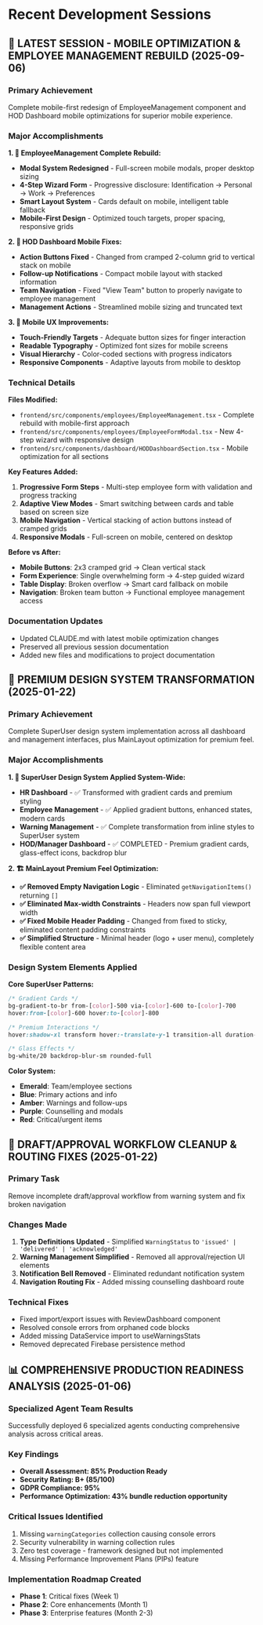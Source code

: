 # Recent Development Sessions

## 📱 LATEST SESSION - MOBILE OPTIMIZATION & EMPLOYEE MANAGEMENT REBUILD (2025-09-06)

### Primary Achievement
Complete mobile-first redesign of EmployeeManagement component and HOD Dashboard mobile optimizations for superior mobile experience.

### Major Accomplishments

**1. 🔄 EmployeeManagement Complete Rebuild:**
- **Modal System Redesigned** - Full-screen mobile modals, proper desktop sizing
- **4-Step Wizard Form** - Progressive disclosure: Identification → Personal → Work → Preferences
- **Smart Layout System** - Cards default on mobile, intelligent table fallback
- **Mobile-First Design** - Optimized touch targets, proper spacing, responsive grids

**2. 📱 HOD Dashboard Mobile Fixes:**
- **Action Buttons Fixed** - Changed from cramped 2-column grid to vertical stack on mobile
- **Follow-up Notifications** - Compact mobile layout with stacked information
- **Team Navigation** - Fixed "View Team" button to properly navigate to employee management
- **Management Actions** - Streamlined mobile sizing and truncated text

**3. 🎯 Mobile UX Improvements:**
- **Touch-Friendly Targets** - Adequate button sizes for finger interaction
- **Readable Typography** - Optimized font sizes for mobile screens
- **Visual Hierarchy** - Color-coded sections with progress indicators
- **Responsive Components** - Adaptive layouts from mobile to desktop

### Technical Details

**Files Modified:**
- `frontend/src/components/employees/EmployeeManagement.tsx` - Complete rebuild with mobile-first approach
- `frontend/src/components/employees/EmployeeFormModal.tsx` - New 4-step wizard with responsive design
- `frontend/src/components/dashboard/HODDashboardSection.tsx` - Mobile optimization for all sections

**Key Features Added:**
1. **Progressive Form Steps** - Multi-step employee form with validation and progress tracking
2. **Adaptive View Modes** - Smart switching between cards and table based on screen size
3. **Mobile Navigation** - Vertical stacking of action buttons instead of cramped grids
4. **Responsive Modals** - Full-screen on mobile, centered on desktop

**Before vs After:**
- **Mobile Buttons**: 2x3 cramped grid → Clean vertical stack
- **Form Experience**: Single overwhelming form → 4-step guided wizard
- **Table Display**: Broken overflow → Smart card fallback on mobile
- **Navigation**: Broken team button → Functional employee management access

### Documentation Updates
- Updated CLAUDE.md with latest mobile optimization changes
- Preserved all previous session documentation
- Added new files and modifications to project documentation

## 🎨 PREMIUM DESIGN SYSTEM TRANSFORMATION (2025-01-22)

### Primary Achievement
Complete SuperUser design system implementation across all dashboard and management interfaces, plus MainLayout optimization for premium feel.

### Major Accomplishments

**1. 🎨 SuperUser Design System Applied System-Wide:**
- **HR Dashboard** - ✅ Transformed with gradient cards and premium styling
- **Employee Management** - ✅ Applied gradient buttons, enhanced states, modern cards
- **Warning Management** - ✅ Complete transformation from inline styles to SuperUser system
- **HOD/Manager Dashboard** - ✅ COMPLETED - Premium gradient cards, glass-effect icons, backdrop blur

**2. 🏗️ MainLayout Premium Feel Optimization:**
- **✅ Removed Empty Navigation Logic** - Eliminated `getNavigationItems()` returning `[]`
- **✅ Eliminated Max-width Constraints** - Headers now span full viewport width
- **✅ Fixed Mobile Header Padding** - Changed from fixed to sticky, eliminated content padding constraints
- **✅ Simplified Structure** - Minimal header (logo + user menu), completely flexible content area

### Design System Elements Applied

**Core SuperUser Patterns:**
```css
/* Gradient Cards */
bg-gradient-to-br from-[color]-500 via-[color]-600 to-[color]-700
hover:from-[color]-600 hover:to-[color]-800

/* Premium Interactions */
hover:shadow-xl transform hover:-translate-y-1 transition-all duration-300

/* Glass Effects */
bg-white/20 backdrop-blur-sm rounded-full
```

**Color System:**
- **Emerald**: Team/employee sections
- **Blue**: Primary actions and info
- **Amber**: Warnings and follow-ups
- **Purple**: Counselling and modals
- **Red**: Critical/urgent items

## 🔧 DRAFT/APPROVAL WORKFLOW CLEANUP & ROUTING FIXES (2025-01-22)

### Primary Task
Remove incomplete draft/approval workflow from warning system and fix broken navigation

### Changes Made
1. **Type Definitions Updated** - Simplified `WarningStatus` to `'issued' | 'delivered' | 'acknowledged'`
2. **Warning Management Simplified** - Removed all approval/rejection UI elements
3. **Notification Bell Removed** - Eliminated redundant notification system
4. **Navigation Routing Fix** - Added missing counselling dashboard route

### Technical Fixes
- Fixed import/export issues with ReviewDashboard component
- Resolved console errors from orphaned code blocks
- Added missing DataService import to useWarningsStats
- Removed deprecated Firebase persistence method

## 📊 COMPREHENSIVE PRODUCTION READINESS ANALYSIS (2025-01-06)

### Specialized Agent Team Results
Successfully deployed 6 specialized agents conducting comprehensive analysis across critical areas.

### Key Findings
- **Overall Assessment: 85% Production Ready**
- **Security Rating: B+ (85/100)**
- **GDPR Compliance: 95%**
- **Performance Optimization: 43% bundle reduction opportunity**

### Critical Issues Identified
1. Missing `warningCategories` collection causing console errors
2. Security vulnerability in warning collection rules
3. Zero test coverage - framework designed but not implemented
4. Missing Performance Improvement Plans (PIPs) feature

### Implementation Roadmap Created
- **Phase 1**: Critical fixes (Week 1)
- **Phase 2**: Core enhancements (Month 1) 
- **Phase 3**: Enterprise features (Month 2-3)
